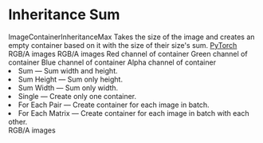 # Inheritance Sum

<deflist type="narrow">
    <def title="Full Name">
        ImageContainerInheritanceMax
    </def>
    <def title="Description">
        Takes the size of the image and creates an empty container based on it with the size of their size's sum.
    </def>
        <def title="Backend">
            <a href="Modules.md" anchor="pytorch" summary="Image processing with pure Tensor without transformations.">PyTorch</a>
        </def>
    <def title="Input Parameters">
        <deflist type="narrow">
            <def title="Images A">
                RGB/A images
            </def>
            <def title="Images B">
                RGB/A images
            </def>
            <def title="Red">
                Red channel of container
            </def>
            <def title="Green">
                Green channel of container
            </def>
            <def title="Blue">
                Blue channel of container
            </def>
            <def title="Alpha">
                Alpha channel of container
            </def>
            <def title="Method">
                <list>
                    <li><control>Sum</control> — Sum width and height.</li>
                    <li><control>Sum Height</control> — Sum only height.</li>
                    <li><control>Sum Width</control> — Sum only width.</li>
                </list>
            </def>
            <def title="Method">
                <list>
                    <li><control>Single</control> — Create only one container.</li>
                    <li><control>For Each Pair</control> — Create container for each image in batch.</li>
                    <li><control>For Each Matrix</control> — Create container for each image in batch with each other.</li>
                </list>
            </def>
        </deflist>
    </def>
    <def title="Output Parameters">
        <deflist type="narrow">
            <def title="Image">
                RGB/A images
            </def>
        </deflist>
    </def>
</deflist>
